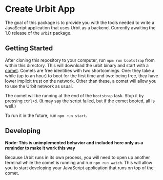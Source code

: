 # Create Urbit App

The goal of this package is to provide you with the tools needed to write a JavaScript application that uses Urbit as a backend. Currently awaiting the 1.0 release of the `urbit` package.

## Getting Started

After cloning this repository to your computer, run `npm run bootstrap` from within this directory. This will download the urbit binary and start with a [comet](https://urbit.org/docs/glossary/comet/). Comets are free identities with two shortcomings. One: they take a while (up to an hour) to boot for the first time and two: being free, they have lower implicit trust on the network. Other than these, a comet will allow you to use the Urbit network as usual.

The comet will be running at the end of the `bootstrap` task. Stop it by pressing `ctrl+d`. (It may say the script failed, but if the comet booted, all is well.)

To run it in the future, run `npm run start`.

## Developing

**Node: This is unimplemented behavior and included here only as a reminder to make it work this way**

Because Urbit runs in its own process, you will need to open up another terminal while the comet is running and run `npm run watch`. This will allow you to start developing your JavaScript application that runs on top of the comet.
